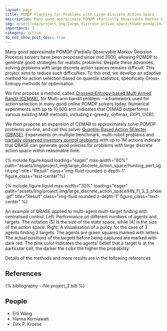 ```yaml
---
layout: page
title: POMDP Planning for Problems with Large Discrete Action Space
description: Many good approximate POMDP (Partially Observable Markov Decision Process) solvers have been proposed since mid 2000, allowing POMDP to generate good strategies for realistic problems. Despite these advances, solving problems with large discrete action spaces remains difficult. This project aims to reduce such difficulties.
img: assets/img/project_img/large_discrete_action_space/thumb-pomdp-large-discrete-action-spaces.png
importance: 3
category: active
do_not_show_post_desc: true
---
```


<p class="text-justify">
Many good approximate POMDP (Partially Observable Markov Decision Process) solvers have been proposed since mid 2000, allowing POMDP to generate good strategies for realistic problems. Despite these advances, solving problems with large discrete action spaces remains difficult. This project aims to reduce such difficulties. To this end, we develop an adaptive method for action selection based on quantile statistics, specifically Cross-Entropy methods for optimisation.
</p>

<p class="text-justify">
We first propose a method, called <a target="_blank" href="assets/pdf/papers/acalci17_cemab.pdf" >Crossed-Entropy-based Multi Armed Bandit (CEMAB)</a>, for Multi-arm bandit problem --a framework used for action selection in many good online POMDP solvers today. Numerical experiments with up to 10,000 arm indicates that CEMAB outperforms various existing MAB methods, including ε-greedy, softmax, EXP1, UCB1.
</p>

<p class="text-justify">
We then propose an expansion of CEMAB to approximately solve POMDP problems on-line, and call this solver <a target="_blank" href="assets/pdf/papers/icaps18_qbase.pdf" >Quantile-Based Action SElecter (QBASE)</a>. Experiments on multiple benchmark, multi-robot problems and <a target="_blank" href="assets/pdf/papers/modsim19_inventory.pdf" >partially observed inventory control problems</a> with up to 1M actions indicate that QBASE can generate good policies for problems with large discrete action space within reasonable time.
</p>

{% include figure.liquid loading="eager" max-width="80%" path="assets/img/project_img/large_discrete_action_space/hunting_perf_light.png" title="Result" class="img-fluid rounded z-depth-1" figure_class="text-center"%}

{% include figure.liquid max-width="30%" loading="eager" path="assets/img/project_img/large_discrete_action_space/HN_11_3_3_show.gif" title="Result" class="img-fluid rounded z-depth-1" figure_class="text-center" %}


<div class="caption">
    An example of QBASE applied to multi-agent multi-target finding with centralised control. Left: Performance on different numbers of agents and targets. The notation |S| is the size of the state space, while |A| is the size of the action space. Right: A visualisation of a policy for the case of 3 agents finding 3 targets. The agents are green squares marked with letters. The actual positions of the targets before being captured are marked with dark red. The pink color indicates the agents' belief that a target is at the particular cell, the darker the color the higher the probability.
</div>

<p class="text-justify"> Details of the methods and more results are in the following references </p>

<h2> References </h2>

<div class="publications">
   {% bibliography --file project_2.bib %}
</div>

<h2> People </h2>
<ul>
    <li>Erli Wang</li>
    <li>Hanna Kurniawati</li>
    <li>Dirk P. Kroese</li>
</ul>
